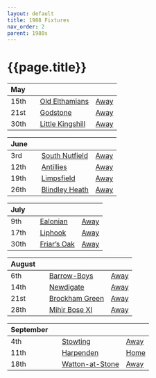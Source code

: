 ```yaml
---
layout: default
title: 1988 Fixtures
nav_order: 2
parent: 1980s
---
```


# {{page.title}}

| May |  |  |  |
|:---|:---|:---|:---|
| 15th |  | [Old Elthamians](/1988/old-elthamians) | [Away](https://goo.gl/maps/FQbBNZQTFggEmhfv9) |
| 21st |  | [Godstone](/1988/godstone) | [Away](https://goo.gl/maps/12XmMyHmXBto8bTV8) |
| 30th |  | [Little Kingshill](/1988/little-kingshill) | [Away](https://goo.gl/maps/JPwm5tfBfK6cjv9m6) |

| June |  |  |  |
|:---|:---|:---|:---|
| 3rd |  | [South Nutfield](/1988/south-nutfield) | [Away](https://goo.gl/maps/p9X6FKNSZvxeVuEg6) |
| 12th |  | [Antillies](/1988/antillies) | [Away](https://goo.gl/maps/RjBA5EtiWW3gXe3z9) |
| 19th |  | [Limpsfield](/1988/limpsfield) | [Away](https://goo.gl/maps/cQfMoSXGaenFajMf7) |
| 26th |  | [Blindley Heath](/1988/blindley-heath) | [Away](https://goo.gl/maps/DdfEGZ4dTdcXmxB87) |

| July |  |  |  |
|:---|:---|:---|:---|
| 9th |  | [Ealonian](/1988/ealonian) | [Away](https://goo.gl/maps/PsUYWdT94Y2EWxa16) |
| 17th |  | [Liphook](/1988/liphook) | [Away](https://goo.gl/maps/R1W4fCeKuFxbKLNa9) |
| 30th |  | [Friar’s Oak](/1988/friars-oak) | [Away]() |

| August |  |  |  |
|:---|:---|:---|:---|
| 6th |  | [Barrow-Boys](/1988/barrow-boys) | [Away](https://goo.gl/maps/KiuCf2WND4y4crjP7) |
| 14th |  | [Newdigate](/1988/newdigate) | [Away](https://goo.gl/maps/9uAr2nHj19CJDEjw6) |
| 21st |  | [Brockham Green](/1988/brockham-green) | [Away](https://goo.gl/maps/ijDTCy8jCfwEhYLJ9) |
| 28th |  | [Mihir Bose XI](/1988/mihir-boses-xi) | [Away]() |

| September |  |  |  |
|:---|:---|:---|:---|
| 4th |  | [Stowting](/1988/stowting) | [Away](https://goo.gl/maps/3Br4woRQXRqh9Uje8) |
| 11th |  | [Harpenden](/1988/harpenden) | [Home](https://goo.gl/maps/fdXVhyS9CDX9VU1K9) |
| 18th |  | [Watton-at-Stone](/1988/watton-at-stone) | [Away](https://goo.gl/maps/JPBQawMsjLgYtVHk9) |